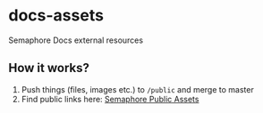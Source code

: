 # docs-assets
Semaphore Docs external resources

## How it works?
1. Push things (files, images etc.) to `/public` and merge to master
2. Find public links here: [Semaphore Public Assets](https://storage.googleapis.com/semaphore-public-assets/index.html)

